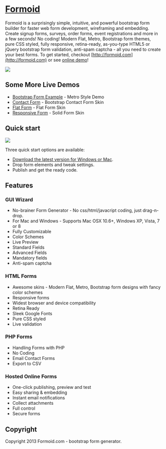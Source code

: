 # [Formoid](http://formoid.com)
Formoid is a surprisingly simple, intuitive, and powerful bootstrap form builder for faster web form development, wireframing and embedding. 
Create signup forms, surveys, order forms, event registrations and more in a few seconds! No coding!
Modern Flat, Metro, Bootstrap form themes, pure CSS styled, fully responsive, retina-ready, as-you-type HTML5 or jQuery bootstrap form validation, anti-spam captcha - all you need to create your best forms.
To get started, checkout [http://formoid.com](http://formoid.com) or see [online demo](http://formoid.com/index.html#demo-b)!

<a href="http://formoid.com">
  <img src="http://formoid.github.io/images/bootstrap-forms.png">
</a>


 


## Some More Live Demos

*    [Bootstrap Form Example](http://formoid.github.io/bootstrap-form.html) - Metro Style Demo
*    [Contact Form](http://formoid.com/demo-comment.html) - Bootstrap Contact Form Skin
*    [Flat Form](http://www.formoid.com/demo-bug-report.html) - Flat Form Skin
*    [Responsive Form](http://www.formoid.com/responsive.html) - Solid Form Skin

## Quick start

<a href="http://formoid.com">
  <img src="http://formoid.github.io/images/formoid.jpg">
</a>

Three quick start options are available:

* [Download the latest version for Windows or Mac](http://formoid.com).
* Drop form elements and tweak settings.
* Publish and get the ready code.

## Features

### GUI Wizard
*   No-brainer Form Generator - No css/html/javacript coding, just drag-n-drop. 
*    For Mac and Windows - Supports Mac OSX 10.6+, Windows XP, Vista, 7 or 8
*    Fully Customizable
*    Color Schemes
*    Live Preview 
*    Standard Fields 
*    Advanced Fields
*    Mandatory fields
*    Anti-spam captcha 

### HTML Forms
*    Awesome skins - Modern Flat, Metro, Bootstrap form designs with fancy color schemes
*    Responsive forms 
*    Widest browser and device compatibility 
*    Retina Ready 
*    Sleek Google Fonts 
*    Pure CSS styled
*    Live validation

### PHP Forms
*    Handling Forms with PHP 
*    No Coding 
*    Email Contact Forms 
*    Export to CSV

### Hosted Online Forms
*    One-click publishing, preview and test
*    Easy sharing & embedding 
*    Instant email notifications 
*    Collect attachments 
*    Full control
*    Secure forms 



## Copyright

Copyright 2013 Formoid.com - bootstrap form generator.
